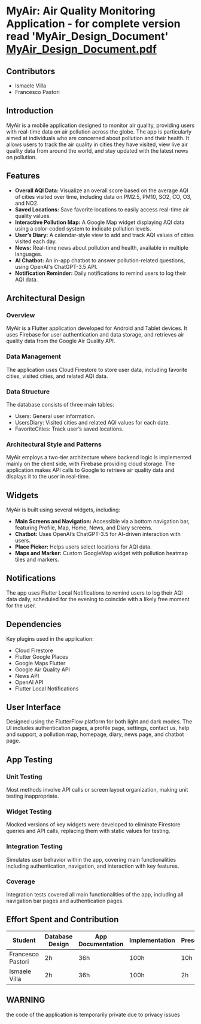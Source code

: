 # MyAir: Air Quality Monitoring Application - for complete version read 'MyAir_Design_Document' [MyAir_Design_Document.pdf](./MyAir_Design_Document.pdf)


## Contributors
- Ismaele Villa 
- Francesco Pastori

## Introduction
MyAir is a mobile application designed to monitor air quality, providing users with real-time data on air pollution across the globe. The app is particularly aimed at individuals who are concerned about pollution and their health. It allows users to track the air quality in cities they have visited, view live air quality data from around the world, and stay updated with the latest news on pollution.

## Features
- **Overall AQI Data:** Visualize an overall score based on the average AQI of cities visited over time, including data on PM2.5, PM10, SO2, CO, O3, and NO2.
- **Saved Locations:** Save favorite locations to easily access real-time air quality values.
- **Interactive Pollution Map:** A Google Map widget displaying AQI data using a color-coded system to indicate pollution levels.
- **User’s Diary:** A calendar-style view to add and track AQI values of cities visited each day.
- **News:** Real-time news about pollution and health, available in multiple languages.
- **AI Chatbot:** An in-app chatbot to answer pollution-related questions, using OpenAI's ChatGPT-3.5 API.
- **Notification Reminder:** Daily notifications to remind users to log their AQI data.

## Architectural Design
### Overview
MyAir is a Flutter application developed for Android and Tablet devices. It uses Firebase for user authentication and data storage, and retrieves air quality data from the Google Air Quality API.

### Data Management
The application uses Cloud Firestore to store user data, including favorite cities, visited cities, and related AQI data.

### Data Structure
The database consists of three main tables:
- Users: General user information.
- UsersDiary: Visited cities and related AQI values for each date.
- FavoriteCities: Track user’s saved locations.

### Architectural Style and Patterns
MyAir employs a two-tier architecture where backend logic is implemented mainly on the client side, with Firebase providing cloud storage. The application makes API calls to Google to retrieve air quality data and displays it to the user in real-time.

## Widgets
MyAir is built using several widgets, including:
- **Main Screens and Navigation:** Accessible via a bottom navigation bar, featuring Profile, Map, Home, News, and Diary screens.
- **Chatbot:** Uses OpenAI’s ChatGPT-3.5 for AI-driven interaction with users.
- **Place Picker:** Helps users select locations for AQI data.
- **Maps and Marker:** Custom GoogleMap widget with pollution heatmap tiles and markers.

## Notifications
The app uses Flutter Local Notifications to remind users to log their AQI data daily, scheduled for the evening to coincide with a likely free moment for the user.

## Dependencies
Key plugins used in the application:
- Cloud Firestore
- Flutter Google Places
- Google Maps Flutter
- Google Air Quality API
- News API
- OpenAI API
- Flutter Local Notifications

## User Interface
Designed using the FlutterFlow platform for both light and dark modes. The UI includes authentication pages, a profile page, settings, contact us, help and support, a pollution map, homepage, diary, news page, and chatbot page.


## App Testing
### Unit Testing
Most methods involve API calls or screen layout organization, making unit testing inappropriate.

### Widget Testing
Mocked versions of key widgets were developed to eliminate Firestore queries and API calls, replacing them with static values for testing.

### Integration Testing
Simulates user behavior within the app, covering main functionalities including authentication, navigation, and interaction with key features.

### Coverage
Integration tests covered all main functionalities of the app, including all navigation bar pages and authentication pages.

## Effort Spent and Contribution
| Student          | Database Design | App Documentation | Implementation | Presentation |
|------------------|-----------------|-------------------|----------------|--------------|
| Francesco Pastori| 2h              | 36h               | 100h           | 10h          |
| Ismaele Villa    | 2h              | 36h               | 100h           | 2h           |


## WARNING
the code of the application is temporarily private due to privacy issues
